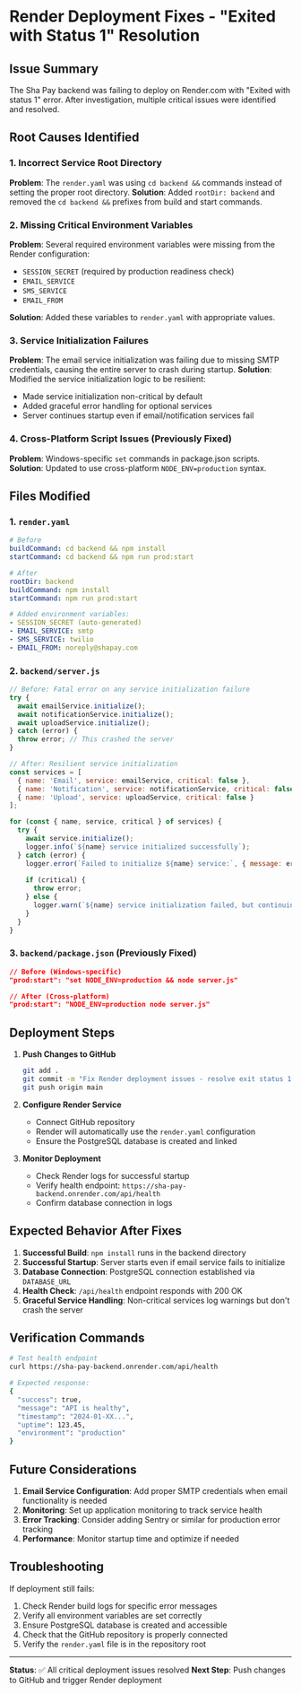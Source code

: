 # Render Deployment Fixes - "Exited with Status 1" Resolution

## Issue Summary
The Sha Pay backend was failing to deploy on Render.com with "Exited with status 1" error. After investigation, multiple critical issues were identified and resolved.

## Root Causes Identified

### 1. Incorrect Service Root Directory
**Problem**: The `render.yaml` was using `cd backend &&` commands instead of setting the proper root directory.
**Solution**: Added `rootDir: backend` and removed the `cd backend &&` prefixes from build and start commands.

### 2. Missing Critical Environment Variables
**Problem**: Several required environment variables were missing from the Render configuration:
- `SESSION_SECRET` (required by production readiness check)
- `EMAIL_SERVICE` 
- `SMS_SERVICE`
- `EMAIL_FROM`

**Solution**: Added these variables to `render.yaml` with appropriate values.

### 3. Service Initialization Failures
**Problem**: The email service initialization was failing due to missing SMTP credentials, causing the entire server to crash during startup.
**Solution**: Modified the service initialization logic to be resilient:
- Made service initialization non-critical by default
- Added graceful error handling for optional services
- Server continues startup even if email/notification services fail

### 4. Cross-Platform Script Issues (Previously Fixed)
**Problem**: Windows-specific `set` commands in package.json scripts.
**Solution**: Updated to use cross-platform `NODE_ENV=production` syntax.

## Files Modified

### 1. `render.yaml`
```yaml
# Before
buildCommand: cd backend && npm install
startCommand: cd backend && npm run prod:start

# After  
rootDir: backend
buildCommand: npm install
startCommand: npm run prod:start

# Added environment variables:
- SESSION_SECRET (auto-generated)
- EMAIL_SERVICE: smtp
- SMS_SERVICE: twilio
- EMAIL_FROM: noreply@shapay.com
```

### 2. `backend/server.js`
```javascript
// Before: Fatal error on any service initialization failure
try {
  await emailService.initialize();
  await notificationService.initialize();
  await uploadService.initialize();
} catch (error) {
  throw error; // This crashed the server
}

// After: Resilient service initialization
const services = [
  { name: 'Email', service: emailService, critical: false },
  { name: 'Notification', service: notificationService, critical: false },
  { name: 'Upload', service: uploadService, critical: false }
];

for (const { name, service, critical } of services) {
  try {
    await service.initialize();
    logger.info(`${name} service initialized successfully`);
  } catch (error) {
    logger.error(`Failed to initialize ${name} service:`, { message: error.message, stack: error.stack });
    
    if (critical) {
      throw error;
    } else {
      logger.warn(`${name} service initialization failed, but continuing startup as it's not critical`);
    }
  }
}
```

### 3. `backend/package.json` (Previously Fixed)
```json
// Before (Windows-specific)
"prod:start": "set NODE_ENV=production && node server.js"

// After (Cross-platform)
"prod:start": "NODE_ENV=production node server.js"
```

## Deployment Steps

1. **Push Changes to GitHub**
   ```bash
   git add .
   git commit -m "Fix Render deployment issues - resolve exit status 1"
   git push origin main
   ```

2. **Configure Render Service**
   - Connect GitHub repository
   - Render will automatically use the `render.yaml` configuration
   - Ensure the PostgreSQL database is created and linked

3. **Monitor Deployment**
   - Check Render logs for successful startup
   - Verify health endpoint: `https://sha-pay-backend.onrender.com/api/health`
   - Confirm database connection in logs

## Expected Behavior After Fixes

1. **Successful Build**: `npm install` runs in the backend directory
2. **Successful Startup**: Server starts even if email service fails to initialize
3. **Database Connection**: PostgreSQL connection established via `DATABASE_URL`
4. **Health Check**: `/api/health` endpoint responds with 200 OK
5. **Graceful Service Handling**: Non-critical services log warnings but don't crash the server

## Verification Commands

```bash
# Test health endpoint
curl https://sha-pay-backend.onrender.com/api/health

# Expected response:
{
  "success": true,
  "message": "API is healthy",
  "timestamp": "2024-01-XX...",
  "uptime": 123.45,
  "environment": "production"
}
```

## Future Considerations

1. **Email Service Configuration**: Add proper SMTP credentials when email functionality is needed
2. **Monitoring**: Set up application monitoring to track service health
3. **Error Tracking**: Consider adding Sentry or similar for production error tracking
4. **Performance**: Monitor startup time and optimize if needed

## Troubleshooting

If deployment still fails:

1. Check Render build logs for specific error messages
2. Verify all environment variables are set correctly
3. Ensure PostgreSQL database is created and accessible
4. Check that the GitHub repository is properly connected
5. Verify the `render.yaml` file is in the repository root

---

**Status**: ✅ All critical deployment issues resolved
**Next Step**: Push changes to GitHub and trigger Render deployment